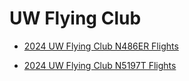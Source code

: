 # UW Flying Club

* [2024 UW Flying Club N486ER Flights](2024_N486ER.html)

* [2024 UW Flying Club N5197T Flights](2024_N5197T.html)
